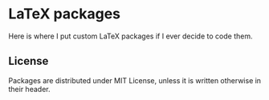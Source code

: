 # LaTeX packages
Here is where I put custom LaTeX packages if I ever decide to code them.

## License
Packages are distributed under MIT License, unless it is written otherwise in their header.
